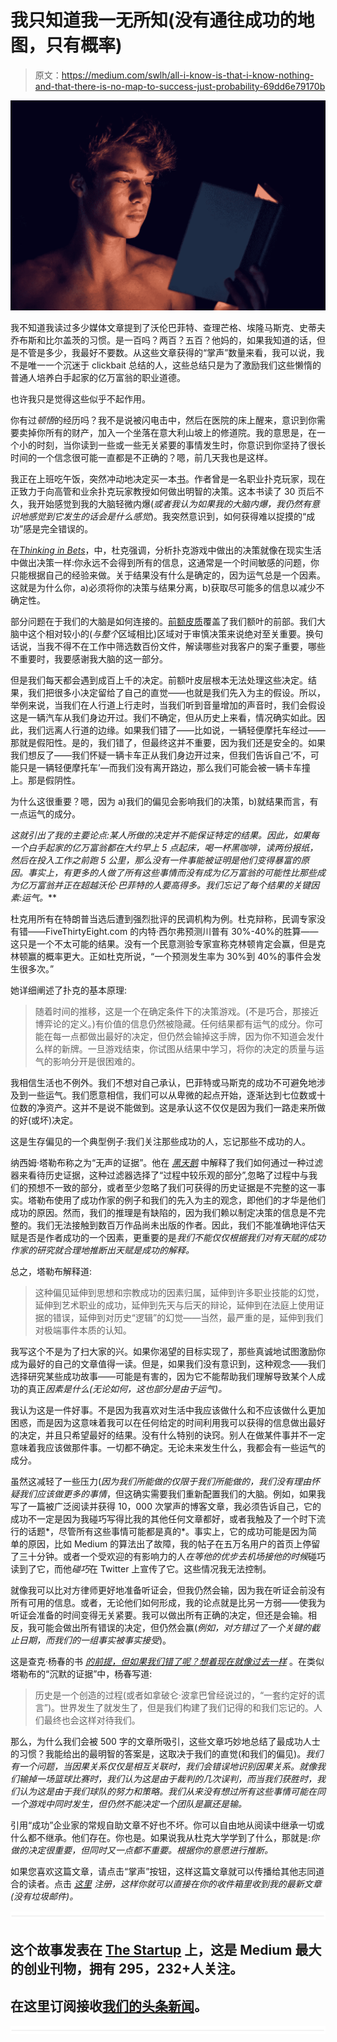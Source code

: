 # 我只知道我一无所知(没有通往成功的地图，只有概率)

> 原文：<https://medium.com/swlh/all-i-know-is-that-i-know-nothing-and-that-there-is-no-map-to-success-just-probability-69dd6e79170b>

![](img/669ac63375d05630a412ae33a7f8afce.png)

我不知道我读过多少媒体文章提到了沃伦巴菲特、查理芒格、埃隆马斯克、史蒂夫乔布斯和比尔盖茨的习惯。是一百吗？两百？五百？他妈的，如果我知道的话，但是不管是多少，我最好不要数。从这些文章获得的“掌声”数量来看，我可以说，我不是唯一一个沉迷于 clickbait 总结的人，这些总结只是为了激励我们这些懒惰的普通人培养白手起家的亿万富翁的职业道德。

也许我只是觉得这些似乎不起作用。

你有过*顿悟*的经历吗？我不是说被闪电击中，然后在医院的床上醒来，意识到你需要卖掉你所有的财产，加入一个坐落在意大利山坡上的修道院。我的意思是，在一个小的时刻，当你读到一些或一些无关紧要的事情发生时，你意识到你坚持了很长时间的一个信念很可能一直都是不正确的？嗯，前几天我也是这样。

我正在上班吃午饭，突然冲动地决定买一本[书](http://amzn.to/2CdXopc)。作者曾是一名职业扑克玩家，现在正致力于向高管和业余扑克玩家教授如何做出明智的决策。这本书读了 30 页后不久，我开始感觉到我的大脑轻微内爆(*或者我认为如果我的大脑内爆，我仍然有意识地感觉到它发生的话会是什么感觉*)。我突然意识到，如何获得难以捉摸的“成功”感是完全错误的。

在[*Thinking in Bets*](http://amzn.to/2CdXopc)，中，杜克强调，分析扑克游戏中做出的决策就像在现实生活中做出决策一样:你永远不会得到所有的信息，这通常是一个时间敏感的问题，你只能根据自己的经验来做。关于结果没有什么是确定的，因为运气总是一个因素。这就是为什么你，a)必须将你的决策与结果分离，b)获取尽可能多的信息以减少不确定性。

部分问题在于我们的大脑是如何连接的。[前额皮质](https://www.neuropsychotherapist.com/prefrontal-cortex/)覆盖了我们额叶的前部。我们大脑中这个相对较小的(*与整个*区域相比)区域对于审慎决策来说绝对至关重要。换句话说，当我不得不在工作中筛选数百份文件，解读哪些对我客户的案子重要，哪些不重要时，我要感谢我大脑的这一部分。

但是我们每天都会遇到成百上千的决定。前额叶皮层根本无法处理这些决定。结果，我们把很多小决定留给了自己的直觉——也就是我们先入为主的假设。所以，举例来说，当我们在人行道上行走时，当我们听到音量增加的声音时，我们会假设这是一辆汽车从我们身边开过。我们不确定，但从历史上来看，情况确实如此。因此，我们远离人行道的边缘。如果我们错了——比如说，一辆轻便摩托车经过——那就是假阳性。是的，我们错了，但最终这并不重要，因为我们还是安全的。如果我们想反了——我们怀疑一辆卡车正从我们身边开过来，但我们告诉自己‘不，可能只是一辆轻便摩托车’—而我们没有离开路边，那么我们可能会被一辆卡车撞上。那是假阴性。

为什么这很重要？嗯，因为 a)我们的偏见会影响我们的决策，b)就结果而言，有一点运气的成分。

***这就引出了我的主要论点:某人所做的决定并不能保证特定的结果。因此，如果每一个白手起家的亿万富翁都在大约早上 5 点起床，喝一杯黑咖啡，读两份报纸，然后在投入工作之前跑 5 公里，那么没有一件事能被证明是他们变得暴富的原因。事实上，有更多的人做了所有这些事情而*没有*成为亿万富翁的可能性比那些成为亿万富翁并正在超越沃伦·巴菲特的人要高得多。我们忘记了每个结果的关键因素:运气。***

杜克用所有在特朗普当选后遭到强烈批评的民调机构为例。杜克辩称，民调专家没有错——FiveThirtyEight.com 的内特·西尔弗预测川普有 30%-40%的胜算——这只是一个不太可能的结果。没有一个民意测验专家宣称克林顿肯定会赢，但是克林顿赢的概率更大。正如杜克所说，“一个预测发生率为 30%到 40%的事件会发生很多次。”

她详细阐述了扑克的基本原理:

> 随着时间的推移，这是一个在确定条件下的决策游戏。(不是巧合，那接近博弈论的定义。)有价值的信息仍然被隐藏。任何结果都有运气的成分。你可能在每一点都做出最好的决定，但仍然会输掉这手牌，因为你不知道会发什么样的新牌。一旦游戏结束，你试图从结果中学习，将你的决定的质量与运气的影响分开是很困难的。

我相信生活也不例外。我们不想对自己承认，巴菲特或马斯克的成功不可避免地涉及到一些运气。我们愿意相信，我们可以从卑微的起点开始，逐渐达到七位数或十位数的净资产。这并不是说不能做到。这是承认这不仅仅是因为我们一路走来所做的好(或坏)决定。

这是生存偏见的一个典型例子:我们关注那些成功的人，忘记那些不成功的人。

纳西姆·塔勒布称之为“无声的证据”。他在 [*黑天鹅*](http://amzn.to/2H5C9db) 中解释了我们如何通过一种过滤器来看待历史证据，这种过滤器选择了“过程中较乐观的部分”,忽略了过程中与我们的预想不一致的部分，或者至少忽略了我们可获得的历史证据是不完整的这一事实。塔勒布使用了成功作家的例子和我们的先入为主的观念，即他们的才华是他们成功的原因。然而，我们的推理是有缺陷的，因为我们赖以制定决策的信息是不完整的。我们无法接触到数百万作品尚未出版的作者。因此，我们不能准确地评估天赋是否是作者成功的一个因素，更重要的是*我们不能仅仅根据我们对有天赋的成功作家的研究就合理地推断出天赋是成功的解释。*

总之，塔勒布解释道:

> 这种偏见延伸到思想和宗教成功的因素归属，延伸到许多职业技能的幻觉，延伸到艺术职业的成功，延伸到先天与后天的辩论，延伸到在法庭上使用证据的错误，延伸到对历史“逻辑”的幻觉——当然，最严重的是，延伸到我们对极端事件本质的认知。

我写这个不是为了扫大家的兴。如果你渴望的目标实现了，那些真诚地试图激励你成为最好的自己的文章值得一读。但是，如果我们没有意识到，这种观念——我们选择研究某些成功故事——可能是有害的，因为它不能帮助我们理解导致某个人成功的真正*因素是什么(无论如何，这也部分是由于运气)。*

我认为这是一件好事。不是因为我喜欢对生活中我应该做什么和不应该做什么更加困惑，而是因为这意味着我可以在任何给定的时间利用我可以获得的信息做出最好的决定，并且只希望最好的结果。没有什么特别的诀窍。别人在做某件事并不一定意味着我应该做那件事。一切都不确定。无论未来发生什么，我都会有一些运气的成分。

虽然这减轻了一些压力(*因为我们所能做的仅限于我们所能做的，我们没有理由怀疑我们应该做更多的事情*，但这确实需要我们重新配置我们的大脑。例如，如果我写了一篇被广泛阅读并获得 10，000 次掌声的博客文章，我必须告诉自己，它的成功不一定是因为我碰巧写得比我的其他任何文章都好，或者我触及了一个时下流行的话题*，尽管所有这些事情可能都是真的*。事实上，它的成功可能是因为简单的原因，比如 Medium 的算法出了故障，我的帖子在五万名用户的首页上停留了三十分钟。或者一个受欢迎的有影响力的人*在等他的优步去机场接他的时候*碰巧读到了它，而他*碰巧*在 Twitter 上宣传了它。这些情况我无法控制。

就像我可以比对方律师更好地准备听证会，但我仍然会输，因为我在听证会前没有所有可用的信息。或者，无论他们如何形成，我的论点就是比另一方弱——使我为听证会准备的时间变得无关紧要。我可以做出所有正确的决定，但还是会输。相反，我可能会做出所有错误的决定，但仍然会赢(*例如，对方错过了一个关键的截止日期，而我们的一组事实被事实接受*)。

这是查克·杨春的书 [*的前提，但如果我们错了呢？想着现在就像过去一样*](http://amzn.to/2Bpcj35) 。在类似塔勒布的“沉默的证据”中，杨春写道:

> 历史是一个创造的过程(或者如拿破仑·波拿巴曾经说过的，“一套约定好的谎言”)。世界发生了就发生了，但是我们构建了我们记得的和我们忘记的。人们最终也会这样对待我们。

那么，为什么我们会被 500 字的文章所吸引，这些文章巧妙地总结了最成功人士的习惯？我能给出的最明智的答案是，这取决于我们的直觉(和我们的偏见)。*我们有一个问题，当因果关系仅仅是相互关联时，我们会错误地识别因果关系。*就像我们输掉一场篮球比赛时，我们认为这是由于裁判的几次误判，而当我们获胜时，我们认为这是由于我们球队的努力和策略。我们从来没有想过*所有这些事情可能在同一个游戏中同时发生，但仍然不能决定一个团队是赢还是输。*

引用“成功”企业家的常规自助文章不好也不坏。你可以自由地从阅读中继承一切或什么都不继承。他们存在。你也是。如果说我从杜克大学学到了什么，那就是:*你做的决定很重要，但同时又一点都不重要。根据你的意愿进行推断。*

如果您喜欢这篇文章，请点击“掌声”按钮，这样这篇文章就可以传播给其他志同道合的读者。点击 [*这里*](http://eepurl.com/c6wA3T) *注册，这样你就可以直接在你的收件箱里收到我的最新文章(没有垃圾邮件)。*

![](img/731acf26f5d44fdc58d99a6388fe935d.png)

## 这个故事发表在 [The Startup](https://medium.com/swlh) 上，这是 Medium 最大的创业刊物，拥有 295，232+人关注。

## 在这里订阅接收[我们的头条新闻](http://growthsupply.com/the-startup-newsletter/)。

![](img/731acf26f5d44fdc58d99a6388fe935d.png)